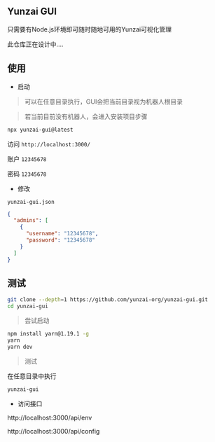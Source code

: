 ## Yunzai GUI

只需要有Node.js环境即可随时随地可用的Yunzai可视化管理

此仓库正在设计中....

## 使用

- 启动

> 可以在任意目录执行，GUI会把当前目录视为机器人根目录

> 若当前目前没有机器人，会进入安装项目步骤

```sh
npx yunzai-gui@latest
```

访问 `http://localhost:3000/`

账户 `12345678`

密码 `12345678`

- 修改

`yunzai-gui.json`

```json
{
  "admins": [
    {
      "username": "12345678",
      "password": "12345678"
    }
  ]
}
```

## 测试

```sh
git clone --depth=1 https://github.com/yunzai-org/yunzai-gui.git
cd yunzai-gui
```

> 尝试启动

```sh
npm install yarn@1.19.1 -g
yarn
yarn dev
```

> 测试

在任意目录中执行

```sh
yunzai-gui
```

- 访问接口

http://localhost:3000/api/env

http://localhost:3000/api/config
